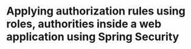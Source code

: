 # Applying authorization rules using roles, authorities inside a web application using Spring Security
